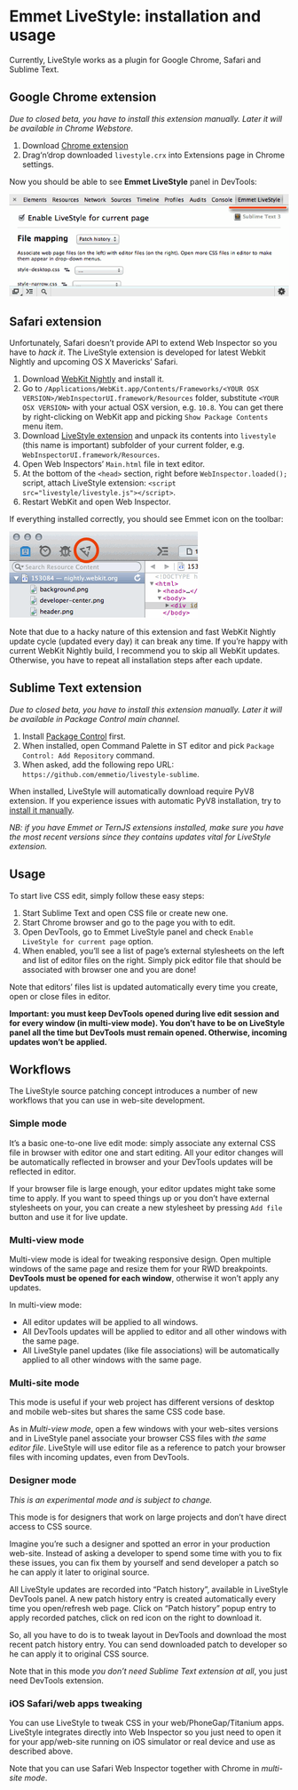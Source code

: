 # Emmet LiveStyle: installation and usage

Currently, LiveStyle works as a plugin for Google Chrome, Safari and Sublime Text.

## Google Chrome extension

*Due to closed beta, you have to install this extension manually. Later it will be available in Chrome Webstore.*

1. Download [Chrome extension](http://download.emmet.io/livestyle/livestyle.crx)
2. Drag‘n‘drop downloaded `livestyle.crx` into Extensions page in Chrome settings.

Now you should be able to see **Emmet LiveStyle** panel in DevTools:

![Chrome extension](templates/images/chrome-ext.png)


## Safari extension

Unfortunately, Safari doesn’t provide API to extend Web Inspector so you have to *hack it*. The LiveStyle extension is developed for latest Webkit Nightly and upcoming OS X Mavericks’ Safari.

1. Download [WebKit Nightly](http://nightly.webkit.org) and install it.
2. Go to `/Applications/WebKit.app/Contents/Frameworks/<YOUR OSX VERSION>/WebInspectorUI.framework/Resources` folder, substitute `<YOUR OSX VERSION>` with your actual OSX version, e.g. `10.8`. You can get there by right-clicking on WebKit app and picking `Show Package Contents` menu item.
3. Download [LiveStyle extension](http://download.emmet.io/livestyle/livestyle-webkit.zip) and unpack its contents into `livestyle` (this name is important) subfolder of your current folder, e.g. `WebInspectorUI.framework/Resources`.
4. Open Web Inspectors’ `Main.html` file in text editor.
5. At the bottom of the `<head>` section, right before `WebInspector.loaded();` script, attach LiveStyle extension: `<script src="livestyle/livestyle.js"></script>`.
6. Restart WebKit and open Web Inspector.

If everything installed correctly, you should see Emmet icon on the toolbar:

![WebKit extension](templates/images/webkit-ext.png)

Note that due to a hacky nature of this extension and fast WebKit Nightly update cycle (updated every day) it can break any time. If you’re happy with current WebKit Nightly build, I recommend you to skip all WebKit updates. Otherwise, you have to repeat all installation steps after each update.

## Sublime Text extension

*Due to closed beta, you have to install this extension manually. Later it will be available in Package Control main channel.*

1. Install [Package Control](http://wbond.net/sublime_packages/package_control/installation) first.
2. When installed, open Command Palette in ST editor and pick `Package Control: Add Repository` command.
3. When asked, add the following repo URL: `https://github.com/emmetio/livestyle-sublime`.

When installed, LiveStyle will automatically download require PyV8 extension. If you experience issues with automatic PyV8 installation, try to [install it manually](https://github.com/emmetio/pyv8-binaries#manual-installation).

*NB: if you have Emmet or TernJS extensions installed, make sure you have the most recent versions since they contains updates vital for LiveStyle extension.*

## Usage

To start live CSS edit, simply follow these easy steps:

1. Start Sublime Text and open CSS file or create new one.
2. Start Chrome browser and go to the page you with to edit.
3. Open DevTools, go to Emmet LiveStyle panel and check `Enable LiveStyle for current page` option.
4. When enabled, you’ll see a list of page’s external stylesheets on the left and list of editor files on the right. Simply pick editor file that should be associated with browser one and you are done!

Note that editors’ files list is updated automatically every time you create, open or close files in editor.

**Important: you must keep DevTools opened during live edit session and for every window (in multi-view mode). You don’t have to be on LiveStyle panel all the time but DevTools must remain opened. Otherwise, incoming updates won’t be applied.** 

## Workflows

The LiveStyle source patching concept introduces a number of new workflows that you can use in web-site development.

### Simple mode

It’s a basic one-to-one live edit mode: simply associate any external CSS file in browser with editor one and start editing. All your editor changes will be automatically reflected in browser and your DevTools updates will be reflected in editor.

If your browser file is large enough, your editor updates might take some time to apply. If you want to speed things up or you don’t have external stylesheets on your, you can create a new stylesheet by pressing `Add file` button and use it for live update.

### Multi-view mode

Multi-view mode is ideal for tweaking responsive design. Open multiple windows of the same page and resize them for your RWD breakpoints. **DevTools must be opened for each window**, otherwise it won’t apply any updates. 

In multi-view mode:

* All editor updates will be applied to all windows.
* All DevTools updates will be applied to editor and all other windows with the same page.
* All LiveStyle panel updates (like file associations) will be automatically applied to all other windows with the same page.

### Multi-site mode

This mode is useful if your web project has different versions of desktop and mobile web-sites but shares the same CSS code base.

As in *Multi-view mode*, open a few windows with your web-sites versions and in LiveStyle panel associate your browser CSS files with *the same editor file*. LiveStyle will use editor file as a reference to patch your browser files with incoming updates, even from DevTools.

### Designer mode

*This is an experimental mode and is subject to change.*

This mode is for designers that work on large projects and don’t have direct access to CSS source. 

Imagine you’re such a designer and spotted an error in your production web-site. Instead of asking a developer to spend some time with you to fix these issues, you can fix them by yourself and send developer a patch so he can apply it later to original source.

All LiveStyle updates are recorded into “Patch history”, available in LiveStyle DevTools panel. A new patch history entry is created automatically every time you open/refresh web page. Click on “Patch history” popup entry to apply recorded patches, click on red icon on the right to download it.  

So, all you have to do is to tweak layout in DevTools and download the most recent patch history entry. You can send downloaded patch to developer so he can apply it to original CSS source.

Note that in this mode *you don’t need Sublime Text extension at all*, you just need DevTools extension.

### iOS Safari/web apps tweaking

You can use LiveStyle to tweak CSS in your web/PhoneGap/Titanium apps. LiveStyle integrates directly into Web Inspector so you just need to open it for your app/web-site running on iOS simulator or real device and use as described above.

Note that you can use Safari Web Inspector together with Chrome in *multi-site mode*.